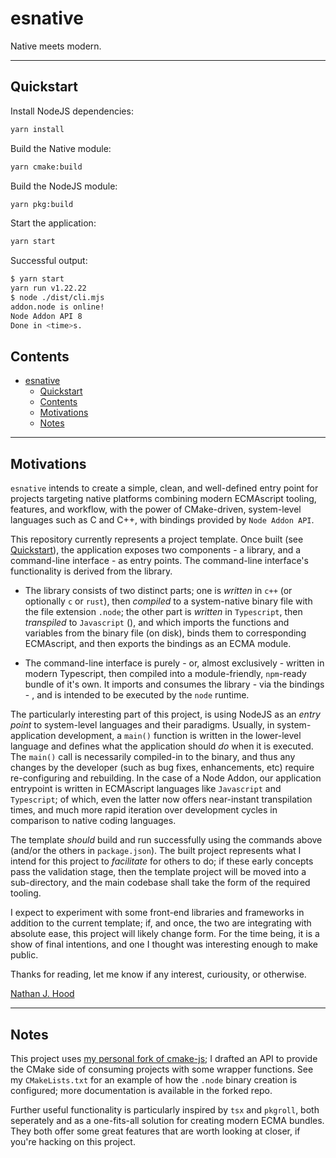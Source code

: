 # esnative

Native meets modern.

---

## Quickstart

Install NodeJS dependencies:

```sh
yarn install
```

Build the Native module:

```sh
yarn cmake:build
```

Build the NodeJS module:

```sh
yarn pkg:build
```

Start the application:

```sh
yarn start
```

Successful output:

```sh
$ yarn start
yarn run v1.22.22
$ node ./dist/cli.mjs
addon.node is online!
Node Addon API 8
Done in <time>s.
```

## Contents

- [esnative](#esnative)
  - [Quickstart](#quickstart)
  - [Contents](#contents)
  - [Motivations](#motivations)
  - [Notes](#notes)
---

## Motivations

`esnative` intends to create a simple, clean, and well-defined entry point for projects targeting native platforms combining modern ECMAscript tooling, features, and workflow, with the power of CMake-driven, system-level languages such as C and C++, with bindings provided by `Node Addon API`.

This repository currently represents a project template. Once built (see [Quickstart](#quickstart)), the application exposes two components - a library, and a command-line interface - as entry points. The command-line interface's functionality is derived from the library.

- The library consists of two distinct parts; one is *written* in `c++` (or optionally `c` or `rust`), then *compiled* to a system-native binary file with the file extension `.node`; the other part is *written* in `Typescript`, then *transpiled* to `Javascript` (), and which imports the functions and variables from the binary file (on disk), binds them to corresponding ECMAscript, and then exports the bindings as an ECMA module.

- The command-line interface is purely - or, almost exclusively - written in modern Typescript, then compiled into a module-friendly, `npm`-ready bundle of it's own. It imports and consumes the library - via the bindings - , and is intended to be executed by the `node` runtime.

The particularly interesting part of this project, is using NodeJS as an *entry point* to system-level languages and their paradigms. Usually, in system-application development, a `main()` function is written in the lower-level language and defines what the application should *do* when it is executed. The `main()` call is necessarily compiled-in to the binary, and thus any changes by the developer (such as bug fixes, enhancements, etc) require re-configuring and rebuilding. In the case of a Node Addon, our application entrypoint is written in ECMAscript languages like `Javascript` and `Typescript`; of which, even the latter now offers near-instant transpilation times, and much more rapid iteration over development cycles in comparison to native coding languages.

The template *should* build and run successfully using the commands above (and/or the others in `package.json`). The built project represents what I intend for this project to *facilitate* for others to do; if these early concepts pass the validation stage, then the template project will be moved into a sub-directory, and the main codebase shall take the form of the required tooling.

I expect to experiment with some front-end libraries and frameworks in addition to the current template; if, and once, the two are integrating with absolute ease, this project will likely change form. For the time being, it is a show of final intentions, and one I thought was interesting enough to make public.

Thanks for reading, let me know if any interest, curiousity, or otherwise.

[Nathan J. Hood](https://github.com/nathanjhood)

---

## Notes

This project uses [my personal fork of cmake-js](https://github.com/nathanjhood/cmake-js#cmakejs_cmake_api); I drafted an API to provide the CMake side of consuming projects with some wrapper functions. See my `CMakeLists.txt` for an example of how the `.node` binary creation is configured; more documentation is available in the forked repo.

Further useful functionality is particularly inspired by `tsx` and `pkgroll`, both seperately and as a one-fits-all solution for creating modern ECMA bundles. They both offer some great features that are worth looking at closer, if you're hacking on this project.
